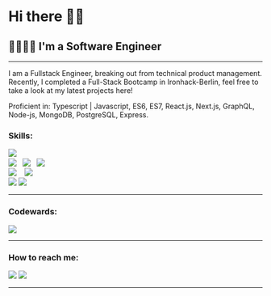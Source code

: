 <h1>Hi there 👋🏽</h1>
<h2>🍦👩🏽‍💻  I'm a Software Engineer </h2>
<hr>
<p>
I am a Fullstack Engineer, breaking out from technical product management. Recently, I completed a Full-Stack Bootcamp in Ironhack-Berlin, feel free to take a look at my latest projects here!

Proficient in: Typescript | Javascript, ES6, ES7, React.js, Next.js, GraphQL, Node-js, MongoDB, PostgreSQL, Express.  
</p>
<h3>Skills:</h3>
<p>
   <img src="https://img.shields.io/badge/react%20-%2361DAFB.svg?&style=for-the-badge&logo=react&logoColor=white" />&nbsp;&nbsp;&nbsp;
   <br>
   <img src="https://img.shields.io/badge/javascript%20-%23F7DF1E.svg?&style=for-the-badge&logo=javascript&logoColor=white" />&nbsp;&nbsp;	   
   <img src="https://img.shields.io/badge/html5%20-%23e34f26.svg?&style=for-the-badge&logo=html5&logoColor=white" />&nbsp;&nbsp;	   
   <img src="https://img.shields.io/badge/css3%20-%231572B6.svg?&style=for-the-badge&logo=css3&logoColor=white" />&nbsp;&nbsp;	   
   <br>	
   <img src="https://img.shields.io/badge/node.js%20-%23339933.svg?&style=for-the-badge&logo=node.js&logoColor=white" />&nbsp;&nbsp;&nbsp;	   
   <img src="https://img.shields.io/badge/-MongoDB-black?style=flat-square&logo=mongodb&link=https://github.com/PaolaGaray">	  
   <br>
   <img src="https://img.shields.io/badge/-Git-black?style=flat-square&logo=git&link=https://github.com/PaolaGaray">	   
   <img src="https://img.shields.io/badge/-GitHub-181717?style=flat-square&logo=github&link=https://github.com/PaolaGaray">	   
</p>
<hr>
<h3>Codewards:</h3>
<a href="https://www.codewars.com/users/PaolaGaray/badges/large"><img src="https://www.codewars.com/users/PaolaGaray/badges/large" /></a> 
<hr>
<h3>How to reach me:</h3>
<a href="https://www.linkedin.com/in/angelagaray/"><img src="https://img.shields.io/badge/linkedin-%230077B5.svg?&style=for-the-badge&logo=linkedin&logoColor=white" /></a> 
<a href="mailto:garay.angela@gmail.com?subject=Hi%20there"><img src="https://img.shields.io/badge/gmail-%23D14836.svg?&style=for-the-badge&logo=gmail&logoColor=white" /></a>
<hr>
